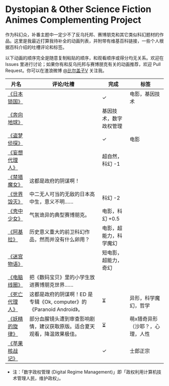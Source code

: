 Dystopian & Other Science Fiction Animes Complementing Project
===

作为科幻众，补番主题中一定少不了反乌托邦、赛博朋克和其它类似科幻题材的作品。这里是我最近打算我待补全的动画列表，并附带有维基百科链接，一些个人根据百科介绍的吐槽评论和标签。

以下动画的顺序完全是随意复制粘贴的顺序，和观看顺序或得分均无关系。欢迎在 Issues 里进行讨论；如果你有和反乌托邦与赛博朋克有关的动画推荐，欢迎 Pull Request。你可以在渣浪微博 [@比尔盖子V](http://www.weibo.com/biergaizi) 关注我。

|片名|评论/吐槽|完成|标签|
|---|---|---|----|
|[《日本锁国》](https://zh.wikipedia.org/wiki/%E6%97%A5%E6%9C%AC%E9%94%81%E5%9B%BD_%28%E7%94%B5%E5%BD%B1%29)||✓|电影，基因技术|
|[《奔向地球》](https://zh.wikipedia.org/wiki/%E5%A5%94%E5%90%91%E5%9C%B0%E7%90%83)||基因技术，数字政权管理|
|[《盗梦侦探》](https://zh.wikipedia.org/wiki/%E7%9B%9C%E5%A4%A2%E5%81%B5%E6%8E%A2)||✓|电影|
|[《妄想代理人》](https://zh.wikipedia.org/wiki/%E5%A6%84%E6%83%B3%E4%BB%A3%E7%90%86%E4%BA%BA)||超自然，科幻 -1|
|[《禁猎魔女》](https://zh.wikipedia.org/wiki/%E7%A6%81%E7%8D%B5%E9%AD%94%E5%A5%B3)|这都是政府的阴谋啊！||
|[《世界毁灭》](https://zh.wikipedia.org/wiki/%E4%B8%96%E7%95%8C%E6%AF%80%E6%BB%85)|中二无人可当的无敌的日本高中生，意义不明……|科幻 -2|
|[《壳中少女》](https://zh.wikipedia.org/wiki/%E5%A3%B3%E4%B8%AD%E5%B0%91%E5%A5%B3)|气氛诡异的典型赛博朋克。|电影，科幻 +0.5|
|[《阿基拉》](https://zh.wikipedia.org/wiki/%E4%BA%9A%E5%9F%BA%E6%8B%89_%28%E7%94%B5%E5%BD%B1%29)|历史意义重大的前卫科幻作品，然而并没有什么卵用？|电影，超能力，科学魔幻|
|[《迷宫物语》](https://zh.wikipedia.org/wiki/%E8%BF%B7%E5%AE%AB%E7%89%A9%E8%AF%AD)||短电影，超能力，奇幻|
|[《电脑线圈》](https://zh.wikipedia.org/wiki/%E9%9B%BB%E8%85%A6%E7%B7%9A%E5%9C%88)|把《数码宝贝》里的小学生放进赛博朋克世界……||
|[《死亡代理人》](https://zh.wikipedia.org/wiki/%E6%AD%BB%E4%BA%A1%E4%BB%A3%E7%90%86%E4%BA%BA)|这都是政府的阴谋啊！ED 是专辑《Ok, computer》的《Paranoid Android》。|⏳|异形，科学魔幻，哲学|
|[《妖精的旋律》](https://zh.wikipedia.org/wiki/%E5%A6%96%E7%B2%BE%E7%9A%84%E6%97%8B%E5%BE%8B)|部分血腥镜头遭到审查影响剧情，建议获取原版。适合夏天观看，降温效果极佳。|⏳|萌x猎奇异形（沙耶？，心理，人性|
|[《苹果核战记》](https://zh.wikipedia.org/zh-cn/%E8%98%8B%E6%9E%9C%E6%A0%B8%E6%88%B0)||✓|士郎正宗|

* 注：「数字政权管理 (Digital Regime Management)」即「政权利用计算机技术管理人民，维护政权」。
